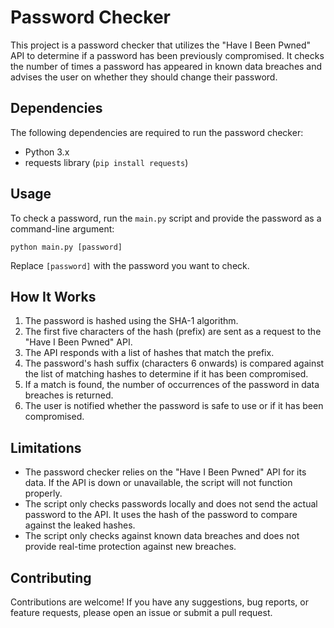 # Password Checker

This project is a password checker that utilizes the "Have I Been Pwned" API to determine if a password has been previously compromised. It checks the number of times a password has appeared in known data breaches and advises the user on whether they should change their password.

## Dependencies

The following dependencies are required to run the password checker:

- Python 3.x
- requests library (`pip install requests`)

## Usage

To check a password, run the `main.py` script and provide the password as a command-line argument:

```
python main.py [password]
```

Replace `[password]` with the password you want to check.

## How It Works

1. The password is hashed using the SHA-1 algorithm.
2. The first five characters of the hash (prefix) are sent as a request to the "Have I Been Pwned" API.
3. The API responds with a list of hashes that match the prefix.
4. The password's hash suffix (characters 6 onwards) is compared against the list of matching hashes to determine if it has been compromised.
5. If a match is found, the number of occurrences of the password in data breaches is returned.
6. The user is notified whether the password is safe to use or if it has been compromised.

## Limitations

- The password checker relies on the "Have I Been Pwned" API for its data. If the API is down or unavailable, the script will not function properly.
- The script only checks passwords locally and does not send the actual password to the API. It uses the hash of the password to compare against the leaked hashes.
- The script only checks against known data breaches and does not provide real-time protection against new breaches.

## Contributing

Contributions are welcome! If you have any suggestions, bug reports, or feature requests, please open an issue or submit a pull request.
